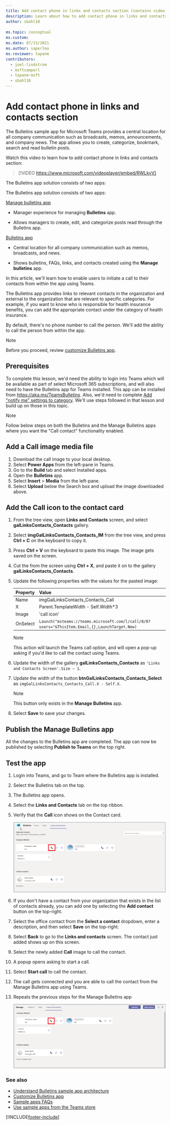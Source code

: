 ```yaml
---
title: Add contact phone in links and contacts section (contains video)
description: Learn about how to add contact phone in links and contacts section of Bulletins app.
author: sbahl10

ms.topic: conceptual
ms.custom: 
ms.date: 07/13/2021
ms.author: saperlmu
ms.reviewer: tapanm
contributors:
  - joel-lindstrom
  - msftsamperl
  - tapanm-msft
  - sbahl10
---
```


# Add contact phone in links and contacts section

The Bulletins sample app for Microsoft Teams provides a central location for all company communication such as broadcasts, memos, announcements, and company news. The app allows you to create, categorize, bookmark, search and read bulletin posts.

Watch this video to learn how to add contact phone in links and contacts section:
> [!VIDEO https://www.microsoft.com/videoplayer/embed/RWLkvV]

The Bulletins app solution consists of two apps:

The Bulletins app solution consists of two apps:

[Manage bulletins app](bulletins.md#manage-bulletins-app)

-   Manager experience for managing **Bulletins** app.

-   Allows managers to create, edit, and categorize posts read through the Bulletins app.

[Bulletins app](bulletins.md#bulletins-app)

-   Central location for all company communication such as memos, broadcasts, and news.
    
-   Shows bulletins, FAQs, links, and contacts created using the **Manage bulletins** app.

In this article, we'll learn how to enable users to initiate a call to their contacts from within the app using Teams.

The Bulletins app provides links to relevant contacts in the organization and external to the organization that are relevant to specific categories. For example, if you want to know who is responsible for health insurance benefits, you can add the appropriate contact under the category of health insurance.

By default, there's no phone number to call the person. We'll add the ability to call the person from within the app.

> [!NOTE]
> Before you proceed, review [customize Bulletins app](customize-bulletins.md).

## Prerequisites

To complete this lesson, we'd need the ability to login into Teams which will be available as part of select Microsoft 365 subscriptions, and will also need to have the Bulletins app for Teams installed. This app can be installed from <https://aka.ms/TeamsBulletins>. Also, we'd need to complete [Add "notify me" settings to category](bulletins-notify-me.md). We'll use steps followed in that lesson and build up on those in this topic.

> [!NOTE]
> Follow below steps on both the Bulletins and the Manage Bulletins apps where you want the "Call contact" functionality enabled.

## Add a Call image media file

1. Download the call image to your local desktop.
1. Select **Power Apps** from the left-pane in Teams.
1. Go to the **Build** tab and select Installed apps.
1. Open the **Bulletins** app.
1. Select **Insert** > **Media** from the left-pane.
1. Select **Upload** below the Search box and upload the image downloaded above.

## Add the Call icon to the contact card

1. From the tree view, open **Links and Contacts** screen, and select **galLinksContacts_Contacts** gallery.
1. Select **imgGalLinksContacts_Contacts_IM** from the tree view, and press **Ctrl + C** on the keyboard to copy it.
1. Press **Ctrl + V** on the keyboard to paste this image. The image gets saved on the screen.
1. Cut the from the screen using **Ctrl + X**, and paste it on to the gallery **galLinksContacts_Contacts**.
1. Update the following properties with the values for the pasted image:

    | Property | Value |
    | - | - |
    | Name | imgGalLinksContacts_Contacts_Call |
    | X | Parent.TemplateWidth - Self.Width\*3 |
    | Image | 'call icon' |
    | OnSelect | `Launch("msteams://teams.microsoft.com/l/call/0/0?users="&ThisItem.Email,{},LaunchTarget.New)` |

    > [!NOTE]
    > This action will launch the Teams call option, and will open a pop-up asking if you'd like to call the contact using Teams.

1. Update the width of the gallery **galLinksContacts_Contacts** as `'Links and Contacts Screen'.Size – 1`.

1. Update the width of the button **btnGalLinksContacts_Contacts_Select** as `imgGalLinksContacts_Contacts_Call.X - Self.X`.

    > [!NOTE]
    > This button only exists in the **Manage Bulletins** app.

1. Select **Save** to save your changes.

## Publish the Manage Bulletins app

All the changes to the Bulletins app are completed. The app can now be published by selecting **Publish to Teams** on the top right.

## Test the app

1. Login into Teams, and go to Team where the Bulletins app is installed.
1. Select the Bulletins tab on the top.
1. The Bulletins app opens.
1. Select the **Links and Contacts** tab on the top ribbon.
1. Verify that the **Call** icon shows on the Contact card.

    ![Call icon on contact card](media/add-contact-phone-in-links-and-contacts-section/call-icon-on-contact-card.png "Call icon on contact card")

1. If you don't have a contact from your organization that exists in the list of contacts already, you can add one by selecting the **Add contact** button on the top-right.
1. Select the office contact from the **Select a contact** dropdown, enter a description, and then select **Save** on the top-right.
1. Select **Back** to go to the **Links and contacts** screen. The contact just added shows up on this screen.
1. Select the newly added **Call** image to call the contact.
1. A popup opens asking to start a call.
1. Select **Start call** to call the contact.
1. The call gets connected and you are able to call the contact from the Manage Bulletins app using Teams.
1. Repeats the previous steps for the Manage Bulletins app

    ![Call icon testing](media/add-contact-phone-in-links-and-contacts-section/call-icon-testing.png "Call icon testing")

### See also

- [Understand Bulletins sample app architecture](bulletins-architecture.md)
- [Customize Bulletins app](customize-bulletins.md)
- [Sample apps FAQs](sample-apps-faqs.md)
- [Use sample apps from the Teams store](use-sample-apps-from-teams-store.md)

[!INCLUDE[footer-include](../includes/footer-banner.md)]
